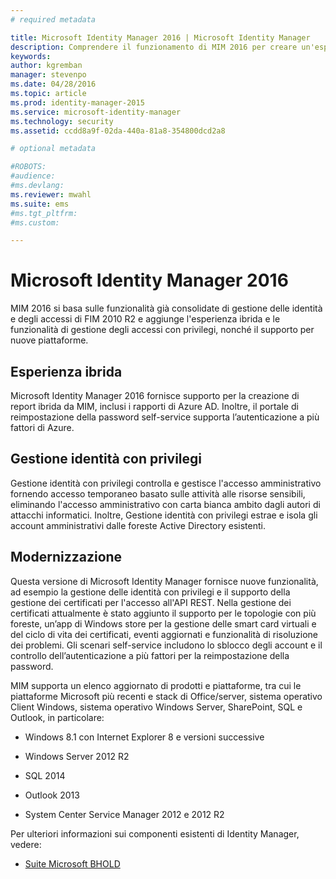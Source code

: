 ```yaml
---
# required metadata

title: Microsoft Identity Manager 2016 | Microsoft Identity Manager
description: Comprendere il funzionamento di MIM 2016 per creare un'esperienza di gestione delle identità più pratica e sicura nel cloud e in locale.
keywords:
author: kgremban
manager: stevenpo
ms.date: 04/28/2016
ms.topic: article
ms.prod: identity-manager-2015
ms.service: microsoft-identity-manager
ms.technology: security
ms.assetid: ccdd8a9f-02da-440a-81a8-354800dcd2a8

# optional metadata

#ROBOTS:
#audience:
#ms.devlang:
ms.reviewer: mwahl
ms.suite: ems
#ms.tgt_pltfrm:
#ms.custom:

---
```


# Microsoft Identity Manager 2016
MIM 2016 si basa sulle funzionalità già consolidate di gestione delle identità e degli accessi di FIM 2010 R2 e aggiunge l'esperienza ibrida e le funzionalità di gestione degli accessi con privilegi, nonché il supporto per nuove piattaforme.

## Esperienza ibrida
Microsoft Identity Manager 2016 fornisce supporto per la creazione di report ibrida da MIM, inclusi i rapporti di Azure AD. Inoltre, il portale di reimpostazione della password self-service supporta l’autenticazione a più fattori di Azure.

## Gestione identità con privilegi
Gestione identità con privilegi controlla e gestisce l'accesso amministrativo fornendo accesso temporaneo basato sulle attività alle risorse sensibili, eliminando l'accesso amministrativo con carta bianca ambito dagli autori di attacchi informatici. Inoltre, Gestione identità con privilegi estrae e isola gli account amministrativi dalle foreste Active Directory esistenti.

## Modernizzazione
Questa versione di Microsoft Identity Manager fornisce nuove funzionalità, ad esempio la gestione delle identità con privilegi e il supporto della gestione dei certificati per l'accesso all'API REST. Nella gestione dei certificati attualmente è stato aggiunto il supporto per le topologie con più foreste, un’app di Windows store per la gestione delle smart card virtuali e del ciclo di vita dei certificati, eventi aggiornati e funzionalità di risoluzione dei problemi. Gli scenari self-service includono lo sblocco degli account e il controllo dell’autenticazione a più fattori per la reimpostazione della password.

MIM supporta un elenco aggiornato di prodotti e piattaforme, tra cui le piattaforme Microsoft più recenti e stack di Office/server, sistema operativo Client Windows, sistema operativo Windows Server, SharePoint, SQL e Outlook, in particolare:

-   Windows 8.1 con Internet Explorer 8 e versioni successive

-   Windows Server 2012 R2

-   SQL 2014

-   Outlook 2013

-   System Center Service Manager 2012 e 2012 R2

Per ulteriori informazioni sui componenti esistenti di Identity Manager, vedere:

-   [Suite Microsoft BHOLD](https://technet.microsoft.com/en-us/library/jj134096.aspx)


<!--HONumber=Apr16_HO2-->


